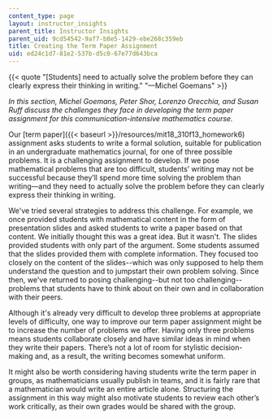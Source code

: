 ```yaml
---
content_type: page
layout: instructor_insights
parent_title: Instructor Insights
parent_uid: 9cd54542-9af7-b8e5-1429-ebe268c359eb
title: Creating the Term Paper Assignment
uid: ed24c1d7-81e2-537b-d5c0-67e77d643bca
---
```


{{< quote "[Students] need to actually solve the problem before they can clearly express their thinking in writing." "—Michel Goemans" >}}

_In this section, Michel Goemans, Peter Shor, Lorenzo Orecchia, and Susan Ruff discuss the challenges they face in developing the term paper assignment for this communication-intensive mathematics course._

Our [term paper]({{< baseurl >}}/resources/mit18_310f13_homework6) assignment asks students to write a formal solution, suitable for publication in an undergraduate mathematics journal, for one of three possible problems. It is a challenging assignment to develop. If we pose mathematical problems that are too difficult, students’ writing may not be successful because they’ll spend more time solving the problem than writing—and they need to actually solve the problem before they can clearly express their thinking in writing.

We've tried several strategies to address this challenge. For example, we once provided students with mathematical content in the form of presentation slides and asked students to write a paper based on that content. ﻿We initially thought this was a great idea. But it wasn't. The slides provided students with only part of the argument. Some students assumed that the slides provided them with complete information. They focused too closely on the content of the slides--which was only supposed to help them understand the question and to jumpstart their own problem solving. Since then, we've returned to posing challenging--but not too challenging--problems that students have to think about on their own and in collaboration with their peers.

Although it's already very difficult to develop three problems at appropriate levels of difficulty, one way to improve our term paper assignment might be to increase the number of problems we offer. Having only three problems means students collaborate closely and have similar ideas in mind when they write their papers. There’s not a lot of room for stylistic decision-making and, as a result, the writing becomes somewhat uniform.

It might also be worth considering having students write the term paper in groups, as mathematicians usually publish in teams, and it is fairly rare that a mathematician would write an entire article alone. Structuring the assignment in this way might also motivate students to review each other’s work critically, as their own grades would be shared with the group.